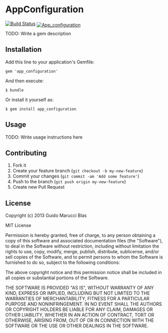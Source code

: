 # AppConfiguration

[![Build Status](https://travis-ci.org/guidomb/app_configuration.png)](https://travis-ci.org/guidomb/app_configuration)
<a href="/github/guidomb/app_configuration/badges"><img alt="App_configuration" src="https://codeclimate.com/github/guidomb/app_configuration.png" style="position: relative; top: 4px"></a>

TODO: Write a gem description

## Installation

Add this line to your application's Gemfile:

    gem 'app_configuration'

And then execute:

    $ bundle

Or install it yourself as:

    $ gem install app_configuration

## Usage

TODO: Write usage instructions here

## Contributing

1. Fork it
2. Create your feature branch (`git checkout -b my-new-feature`)
3. Commit your changes (`git commit -am 'Add some feature'`)
4. Push to the branch (`git push origin my-new-feature`)
5. Create new Pull Request

## License

Copyright (c) 2013 Guido Marucci Blas

MIT License

Permission is hereby granted, free of charge, to any person obtaining
a copy of this software and associated documentation files (the
"Software"), to deal in the Software without restriction, including
without limitation the rights to use, copy, modify, merge, publish,
distribute, sublicense, and/or sell copies of the Software, and to
permit persons to whom the Software is furnished to do so, subject to
the following conditions:

The above copyright notice and this permission notice shall be
included in all copies or substantial portions of the Software.

THE SOFTWARE IS PROVIDED "AS IS", WITHOUT WARRANTY OF ANY KIND,
EXPRESS OR IMPLIED, INCLUDING BUT NOT LIMITED TO THE WARRANTIES OF
MERCHANTABILITY, FITNESS FOR A PARTICULAR PURPOSE AND
NONINFRINGEMENT. IN NO EVENT SHALL THE AUTHORS OR COPYRIGHT HOLDERS BE
LIABLE FOR ANY CLAIM, DAMAGES OR OTHER LIABILITY, WHETHER IN AN ACTION
OF CONTRACT, TORT OR OTHERWISE, ARISING FROM, OUT OF OR IN CONNECTION
WITH THE SOFTWARE OR THE USE OR OTHER DEALINGS IN THE SOFTWARE.
